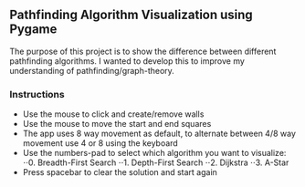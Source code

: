 ## Pathfinding Algorithm Visualization using Pygame

The purpose of this project is to show the difference between different pathfinding algorithms. I wanted to develop this to improve my understanding of pathfinding/graph-theory.

### Instructions
* Use the mouse to click and create/remove walls
* Use the mouse to move the start and end squares
* The app uses 8 way movement as default, to alternate between 4/8 way movement use 4 or 8 using the keyboard
* Use the numbers-pad to select which algorithm you want to visualize:
⋅⋅0. Breadth-First Search
⋅⋅1. Depth-First Search
⋅⋅2. Dijkstra
⋅⋅3. A-Star
* Press spacebar to clear the solution and start again